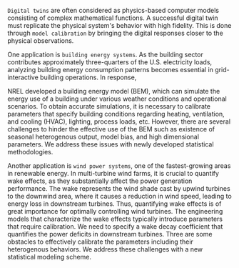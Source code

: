 `Digital twins` are often considered as physics-based computer models consisting of complex mathematical functions. A successful digital twin must replicate the physical system's behavior with high fidelity. This is done through `model calibration` by bringing the digital responses closer to the physical observations. 

One application is `building energy systems`. As the building sector contributes approximately three-quarters of the U.S. electricity loads, analyzing building energy consumption patterns becomes essential in grid-interactive building operations. In response, 
<!-- the U.S. Department of Energy's National Renewable Energy Laboratory (NREL)  -->
NREL developed a building energy model (BEM), which can simulate the energy use of a building under various weather conditions and operational scenarios. To obtain accurate simulations, it is necessary to calibrate parameters that specify building conditions regarding heating, ventilation, and cooling (HVAC), lighting, process loads, etc. However, there are several challenges to hinder the effective use of the BEM such as existence of seasonal heterogenous output, model bias, and high dimensional parameters. We address these issues with newly developed statistical methodologies.  

Another application is `wind power systems`, one of the fastest-growing areas in renewable energy. In multi-turbine wind farms, it is crucial to quantify wake effects, as they substantially affect the power generation performance. The wake represents the wind shade cast by upwind turbines to the downwind area, where it causes a reduction in wind speed, leading to energy loss in downstream turbines. Thus, quantifying wake effects is of great importance for optimally controlling wind turbines. The engineering models that characterize the wake effects typically introduce parameters that require calibration. We need to specify a wake decay coefficient that quantifies the power deficits in downstream turbines. Three are some obstacles to effectively calibrate the parameters including their heterogenous behaviors. We address these challenges with a new statistical modeling scheme.